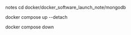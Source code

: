 notes
cd docker/docker_software_launch_note/mongodb

docker compose up --detach

docker compose down
